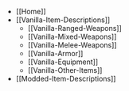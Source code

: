 
- [[Home]]
- [[Vanilla-Item-Descriptions]]
  - [[Vanilla-Ranged-Weapons]]
  - [[Vanilla-Mixed-Weapons]]
  - [[Vanilla-Melee-Weapons]]
  - [[Vanilla-Armor]]
  - [[Vanilla-Equipment]]
  - [[Vanilla-Other-Items]]
- [[Modded-Item-Descriptions]]

